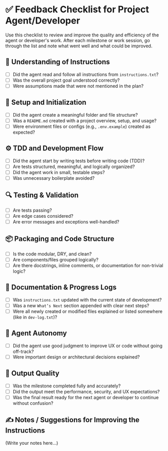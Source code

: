 # ✅ Feedback Checklist for Project Agent/Developer

Use this checklist to review and improve the quality and efficiency of the agent or developer's work. After each milestone or work session, go through the list and note what went well and what could be improved.

## 🧠 Understanding of Instructions
- [ ] Did the agent read and follow all instructions from `instructions.txt`?
- [ ] Was the overall project goal understood correctly?
- [ ] Were assumptions made that were not mentioned in the plan?

## 🧰 Setup and Initialization
- [ ] Did the agent create a meaningful folder and file structure?
- [ ] Was a `README.md` created with a project overview, setup, and usage?
- [ ] Were environment files or configs (e.g., `.env.example`) created as expected?

## ⚙️ TDD and Development Flow
- [ ] Did the agent start by writing tests before writing code (TDD)?
- [ ] Are tests structured, meaningful, and logically organized?
- [ ] Did the agent work in small, testable steps?
- [ ] Was unnecessary boilerplate avoided?

## 🔍 Testing & Validation
- [ ] Are tests passing?
- [ ] Are edge cases considered?
- [ ] Are error messages and exceptions well-handled?

## 📦 Packaging and Code Structure
- [ ] Is the code modular, DRY, and clean?
- [ ] Are components/files grouped logically?
- [ ] Are there docstrings, inline comments, or documentation for non-trivial logic?

## 📝 Documentation & Progress Logs
- [ ] Was `instructions.txt` updated with the current state of development?
- [ ] Was a new `What’s Next` section appended with clear next steps?
- [ ] Were all newly created or modified files explained or listed somewhere (like in `dev-log.txt`)?

## 🧪 Agent Autonomy
- [ ] Did the agent use good judgment to improve UX or code without going off-track?
- [ ] Were important design or architectural decisions explained?

## 🎯 Output Quality
- [ ] Was the milestone completed fully and accurately?
- [ ] Did the output meet the performance, security, and UX expectations?
- [ ] Was the final result ready for the next agent or developer to continue without confusion?

## ✍️ Notes / Suggestions for Improving the Instructions
(Write your notes here...)
